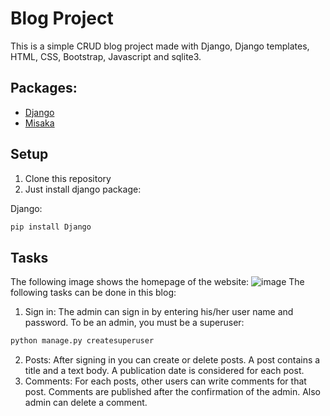 # Blog Project
This is a simple CRUD blog project made with Django, Django templates, HTML, CSS, Bootstrap, Javascript and sqlite3.

## Packages:
- [Django](https://www.djangoproject.com/)
- [Misaka](https://misaka.readthedocs.io/en/latest/)
## Setup
1. Clone this repository
2. Just install django package:

Django:
```bash
pip install Django
```
## Tasks
The following image shows the homepage of the website:
![image](https://user-images.githubusercontent.com/105637508/170981893-d06436d6-81b8-4b94-b74b-cbfa6763692a.png)
The following tasks can be done in this blog:
1. Sign in: The admin can sign in by entering his/her user name and password. To be an admin, you must be a superuser:
```bash
python manage.py createsuperuser
```
2. Posts: After signing in you can create or delete posts. A post contains a title and a text body. A publication date is considered for each post.
3. Comments: For each posts, other users can write comments for that post. Comments are published after the confirmation of the admin. Also admin can delete a comment.
